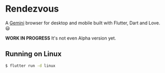 # Rendezvous

A [Gemini](https://gemini.circumlunar.space/) browser for desktop and mobile built with Flutter, Dart and Love. :smiley:

**WORK IN PROGRESS** It's not even Alpha version yet.

## Running on Linux

```sh
$ flutter run -d linux
```
